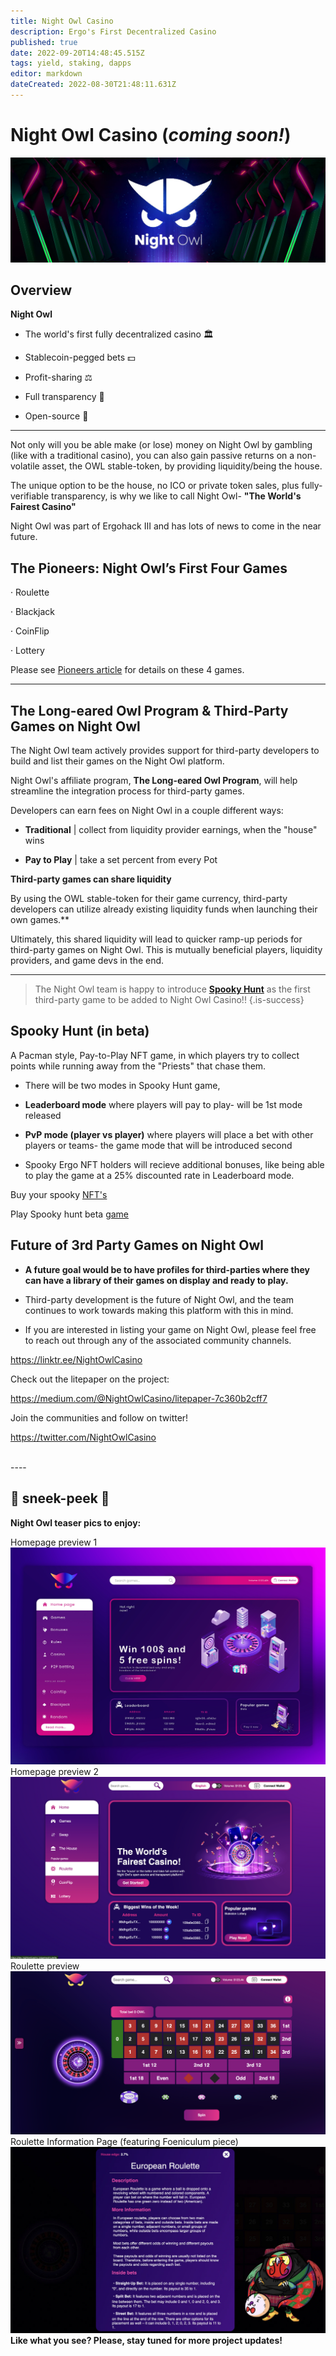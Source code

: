 ```yaml
---
title: Night Owl Casino
description: Ergo's First Decentralized Casino
published: true
date: 2022-09-20T14:48:45.515Z
tags: yield, staking, dapps
editor: markdown
dateCreated: 2022-08-30T21:48:11.631Z
---
```


# **Night Owl Casino** (*coming soon!*)







![banner-nightowl-logo-.jpg](/ergodapps/banner-nightowl-logo-.jpg)
## Overview 
 **Night Owl** 

- The world's first fully decentralized casino 🏛️ 

- Stablecoin-pegged bets 💵

- Profit-sharing ⚖️ 

- Full transparency 🔬 

- Open-source 👀

-----
Not only will you be able make (or lose) money on Night Owl by gambling (like with a traditional casino), you can also gain passive returns on a non-volatile asset, the OWL stable-token, by providing liquidity/being the house.

The unique option to be the house, no ICO or private token sales, plus fully-verifiable transparency, is why we like to call Night Owl- **"The World's Fairest Casino"**


Night Owl was part of Ergohack III and has lots of news to come in the near future.


## The Pioneers: Night Owl’s First Four Games
· Roulette

· Blackjack

· CoinFlip

· Lottery

Please see [Pioneers article](https://medium.com/@NightOwlCasino/the-pioneers-night-owls-first-four-games-31dc6406a5f8) for details on these 4 games. 

--------
## The Long-eared Owl Program & Third-Party Games on Night Owl

The Night Owl team actively provides support for third-party developers to build and list their games on the Night Owl platform. 


Night Owl's affiliate program, **The Long-eared Owl Program**, will help streamline the integration process for third-party games.

Developers can earn fees on Night Owl in a couple different ways: 

- **Traditional** | collect from liquidity provider earnings, when the "house" wins

- **Pay to Play** | take a set percent from every Pot

**Third-party games can share liquidity**

By using the OWL stable-token for their game currency, third-party developers can utilize already existing liquidity funds when launching their own games.**

Ultimately, this shared liquidity will lead to quicker ramp-up periods for third-party games on Night Owl. This is mutually beneficial players, liquidity providers, and game devs in the end.

-----

>  The Night Owl team is happy to introduce [**Spooky Hunt**](https://www.reddit.com/r/ergonauts/comments/wmn0um/spooky_hunt_game_how_will_work/) as the first third-party game to be added to Night Owl Casino!! 
{.is-success}





## Spooky Hunt (in beta)  
A Pacman style, Pay-to-Play NFT game, in which players try to collect points while running away from the "Priests" that chase them.
 
- There will be two modes in Spooky Hunt game, 
- **Leaderboard mode** where players will pay to play- will be 1st mode released
- **PvP mode (player vs player)** where players will place a bet with other players  or teams- the game mode that will be introduced second 

 
- Spooky Ergo NFT holders will recieve additional bonuses, like being able to play the game at a 25% discounted rate in Leaderboard mode.

Buy your spooky [NFT's](https://www.skyharbor.io/collection/spookyergo)  

Play Spooky hunt beta [game](https://spookyhunt.netlify.app/)
</br>

## Future of 3rd Party Games on Night Owl 

- **A future goal would be to have profiles for third-parties where they can have a library of their games on display and ready to play.**

- Third-party development is the future of Night Owl, and the team continues to work towards making this platform with this in mind. 

- If you are interested in listing your game on Night Owl, please feel free to reach out through any of the associated community channels.

https://linktr.ee/NightOwlCasino


Check out the litepaper on the project:

https://medium.com/@NightOwlCasino/litepaper-7c360b2cff7

Join the communities and follow on twitter!

https://twitter.com/NightOwlCasino


</br>
----




## 👀 sneek-peek 👀

**Night Owl teaser pics to enjoy:**

Homepage preview 1
![1stnightowlhomepage-preview.jpg](/ergodapps/1stnightowlhomepage-preview.jpg)
Homepage preview 2
![nightowl-homepage-wip@2x.png](/ergodapps/nightowl-homepage-wip@2x.png)
Roulette preview 
![nightowl-roulettepreview.png](/ergodapps/nightowl-roulettepreview.png)
Roulette Information Page (featuring Foeniculum piece)
![europeanrouletteinfographic_(rotated).jpg](/europeanrouletteinfographic_(rotated).jpg)
</br>
**Like what you see? Please, stay tuned for more project updates!**